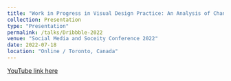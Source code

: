 ```yaml
---
title: "Work in Progress in Visual Design Practice: An Analysis of Changing Norms on Dribbble"
collection: Presentation
type: "Presentation"
permalink: /talks/Dribbble-2022
venue: "Social Media and Soceity Conference 2022"
date: 2022-07-18
location: "Online / Toronto, Canada"
---
```


[YouTube link here](https://www.youtube.com/watch?v=Krq35G5YSms)

